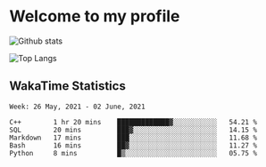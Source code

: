 # Welcome to my profile

![Github stats](https://github-readme-stats.vercel.app/api?username=xinthose&show_icons=true&theme=radical&count_private=true)

![Top Langs](https://github-readme-stats.vercel.app/api/top-langs/?username=xinthose)

## WakaTime Statistics
<!--START_SECTION:waka-->
```text
Week: 26 May, 2021 - 02 June, 2021

C++        1 hr 20 mins    █████████████▓░░░░░░░░░░░   54.21 % 
SQL        20 mins         ███▓░░░░░░░░░░░░░░░░░░░░░   14.15 % 
Markdown   17 mins         ███░░░░░░░░░░░░░░░░░░░░░░   11.68 % 
Bash       16 mins         ██▓░░░░░░░░░░░░░░░░░░░░░░   11.27 % 
Python     8 mins          █▒░░░░░░░░░░░░░░░░░░░░░░░   05.75 % 
```
<!--END_SECTION:waka-->

